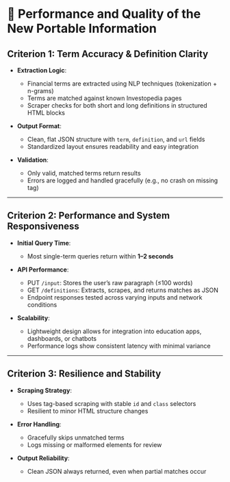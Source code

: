 # 🧪 **Performance and Quality of the New Portable Information**

## Criterion 1: Term Accuracy & Definition Clarity

- **Extraction Logic**:
  - Financial terms are extracted using NLP techniques (tokenization + n-grams)
  - Terms are matched against known Investopedia pages
  - Scraper checks for both short and long definitions in structured HTML blocks

- **Output Format**:
  - Clean, flat JSON structure with `term`, `definition`, and `url` fields
  - Standardized layout ensures readability and easy integration

- **Validation**:
  - Only valid, matched terms return results
  - Errors are logged and handled gracefully (e.g., no crash on missing tag)

---

## Criterion 2: Performance and System Responsiveness

- **Initial Query Time**:
  - Most single-term queries return within **1–2 seconds**

- **API Performance**:
  - PUT `/input`: Stores the user’s raw paragraph (≤100 words)
  - GET `/definitions`: Extracts, scrapes, and returns matches as JSON
  - Endpoint responses tested across varying inputs and network conditions

- **Scalability**:
  - Lightweight design allows for integration into education apps, dashboards, or chatbots
  - Performance logs show consistent latency with minimal variance

---

## Criterion 3: Resilience and Stability

- **Scraping Strategy**:
  - Uses tag-based scraping with stable `id` and `class` selectors
  - Resilient to minor HTML structure changes

- **Error Handling**:
  - Gracefully skips unmatched terms
  - Logs missing or malformed elements for review

- **Output Reliability**:
  - Clean JSON always returned, even when partial matches occur

